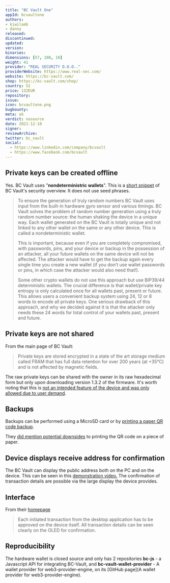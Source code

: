 ```yaml
---
title: "BC Vault One"
appId: bcvaultone
authors:
- kiwilamb
- danny
released: 
discontinued: 
updated: 
version: 
binaries: 
dimensions: [57, 100, 10]
weight: 41
provider: "REAL SECURITY D.O.O.."
providerWebsite: https://www.real-sec.com/
website: https://bc-vault.com/
shop: https://bc-vault.com/shop/
country: SI
price: 132EUR
repository: 
issue: 
icon: bcvaultone.png
bugbounty: 
meta: ok
verdict: nosource
date: 2021-12-10
signer: 
reviewArchive: 
twitter: bc_vault
social: 
  - https://www.linkedin.com/company/bcvault
  - https://www.facebook.com/bcvault
---
```


## Private keys can be created offline 

Yes. BC Vault uses "**nondeterministric wallets**". This is a [short snippet](https://bc-vault.com/2020/04/a-deep-dive-into-the-bc-vault-security-model/) of BC Vault's security overview. It does not use seed phrases.

> To ensure the generation of truly random numbers BC Vault uses input from the built-in hardware gyro sensor and various timings. BC Vault solves the problem of random number generation using a truly random number source: the human shaking the device in a unique way. Each wallet generated on the BC Vault is totally unique and not linked to any other wallet on the same or any other device. This is called a nondeterministic wallet.
>
> This is important, because even if you are completely compromised, with passwords, pins, and your device or backup in the possession of an attacker, all your future wallets on the same device will not be affected. The attacker would have to get the backup again every single time you create a new wallet (if you don’t use wallet passwords or pins, in which case the attacker would also need that!).
>
> Some other crypto wallets do not use this approach but use BIP39/44 deterministic wallets. The crucial difference is that wallet/private key entropy is only calculated once for all wallets past, present or future. This allows users a convenient backup system using 24, 12 or 8 words to encode all private keys. One serious drawback of this approach, and why we decided against it is that the attacker only needs these 24 words for total control of your wallets past, present and future.

## Private keys are not shared 

From the main page of BC Vault:

> Private keys are stored encrypted in a state of the art storage medium called FRAM that has full data retention for over 200 years (at +35°C) and is not affected by magnetic fields.

The raw private keys can be shared with the owner in its raw hexadecimal form but only upon downloading version 1.3.2 of the firmware. It's worth noting that this is [not an intended feature of the device and was only allowed due to user demand](https://support.bc-vault.com/support/solutions/articles/43000543089-can-i-reveal-raw-private-keys-of-a-wallet-on-bc-vault-). 

## Backups

Backups can be performed using a MicroSD card or by [printing a paper QR code backup](https://bcvault.freshdesk.com/support/solutions/articles/43000079901-how-do-i-backup-my-data-). 

They [did mention potential downsides](https://bcvault.freshdesk.com/support/solutions/articles/43000079935-how-can-someone-hack-my-bc-vault-how-safe-are-my-crypto-wallets-) to printing the QR code on a piece of paper.

## Device displays receive address for confirmation

The BC Vault can display the public address both on the PC and on the device. This can be seen in this [demonstration video.](https://youtu.be/eML_4ePDn5o?t=106) The confirmation of transaction details are possible via the large display the device provides. 

## Interface

From their [homepage](https://bc-vault.com/)

> Each initiated transaction from the desktop application has to be approved on the device itself. All transaction details can be seen clearly on the OLED for confirmation.

## Reproducibility

The hardware wallet is closed source and only has 2 repositories **bc-js** - a Javascript API for integrating BC-Vault, and **bc-vault-wallet-provider** - A wallet provider for web3-provider-engine, on its [GitHub page](A wallet provider for web3-provider-engine).
